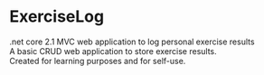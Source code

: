 # ExerciseLog
.net core 2.1 MVC web application to log personal exercise results
<br/>
A basic CRUD web application to store exercise results.
<br/>
Created for learning purposes and for self-use.
